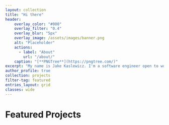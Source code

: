 ```yaml
---
layout: collection
title: "Hi there"
header:
    overlay_color: "#000"
    overlay_filter: "0.4"
    overlay_blur: "5px"
    overlay_image: /assets/images/banner.png
    alt: "Placeholder"
    actions:
      - label: "About"
        url: "/about/"
    caption: "[**PNGTree**](https://pngtree.com/)"
excerpt: "My name is Jake Kaslewicz. I'm a software engineer open to work"
author_profile: true
collection: projects
filter-tag: featured
entries_layout: grid
classes: wide
---
```


# Featured Projects
